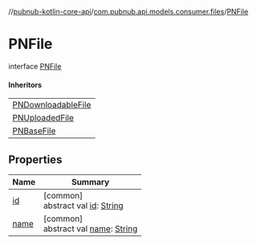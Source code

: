 //[pubnub-kotlin-core-api](../../../index.md)/[com.pubnub.api.models.consumer.files](../index.md)/[PNFile](index.md)

# PNFile

interface [PNFile](index.md)

#### Inheritors

| |
|---|
| [PNDownloadableFile](../-p-n-downloadable-file/index.md) |
| [PNUploadedFile](../-p-n-uploaded-file/index.md) |
| [PNBaseFile](../-p-n-base-file/index.md) |

## Properties

| Name | Summary |
|---|---|
| [id](id.md) | [common]<br>abstract val [id](id.md): [String](https://kotlinlang.org/api/core/kotlin-stdlib/kotlin/-string/index.html) |
| [name](name.md) | [common]<br>abstract val [name](name.md): [String](https://kotlinlang.org/api/core/kotlin-stdlib/kotlin/-string/index.html) |
